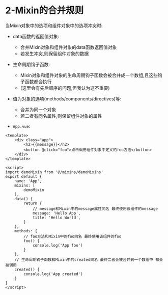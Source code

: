 # 2-Mixin的合并规则

当Mixin对象中的选项和组件对象中的选项冲突时:

- data函数的返回值对象:
  - 合并Mixin对象和组件对象的data函数返回值对象
  - 若发生冲突,则保留组件对象的数据
- 生命周期钩子函数:
  - Mixin对象和组件对象的生命周期钩子函数会被合并成一个数组,且这些钩子函数都会执行
  - (这里会有先后顺序的问题,但我认为这不重要)
- 值为对象的选项(methods/components/directives)等:
  - 合并为同一个对象
  - 若二者有同名属性,则保留组件对象的属性

- `App.vue`:

```vue
<template>
    <div class="app">
        <h2>{{message}}</h2>
        <button @click="foo">点击调用组件对象中定义的foo方法</button>
    </div>
</template>

<script>
import demoMixin from '@/mixins/demoMixins'
export default {
    name: 'App',
    mixins: [
        demoMixin
    ],
    data() {
        return {
            // message和Mixin中的message属性同名 最终使用该组件的message
            message: 'Hello App',
            title: 'Hello World',
        }
    },
    methods: {
        // foo方法和Mixin中的foo同名 最终使用该组件的foo
        foo() {
            console.log('App foo')
        }
    },
    // 生命周期钩子函数和Mixin中的created同名 最终二者会被合并到一个数组中 都会被调用
    created() {
        console.log('App created')
    }
}
</script>
```